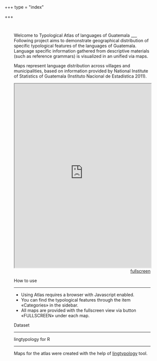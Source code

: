 +++
type = "index"


+++
<head>
<style type="text/css">
	.padding {
		padding: 30px;
	}
</style>
</head>

<body>
<div class="padding">
<span class="author-description">Welcome to Typological Atlas of languages of Guatemala</span>
___
Following project aims to demonstrate geographical distribution of specific typological features of the languages of Guatemala.
Language specific information gathered from descriptive materials (such as reference grammars) is visualized in an unified via maps.

Maps represent language distribution across villages and municipalities, based on information provided by National Institute of Statistics of Guatemala (Instituto Nacional de Estadística 2011).

<iframe src="https://sasha-kozhukhar.github.io/guatemala_atlas/maps/guatemala.html" width = "100%" height = "600px"></iframe>
<div align="right"><a href="https://sasha-kozhukhar.github.io/guatemala_atlas/maps/guatemala.html" target="_blank" class="button">fullscreen</a></div>

<span class="author-description">How to use</span>
___
* Using Atlas requires a browser with Javascript enabled.
* You can find the typological features through the item «<span class="scaps">Categories</span>» in the sidebar. 
* All maps are provided with the fullscreen view via button «<span class="scaps">FULLSCREEN</span>» under each map.

<span class="author-description">Dataset</span>
___

<span class="author-description">lingtypology for R</span>
___
Maps for the atlas were created with the help of <a href="https://github.com/ropensci/lingtypology" target="_blank">lingtypology</a> tool.
</div>
</body>